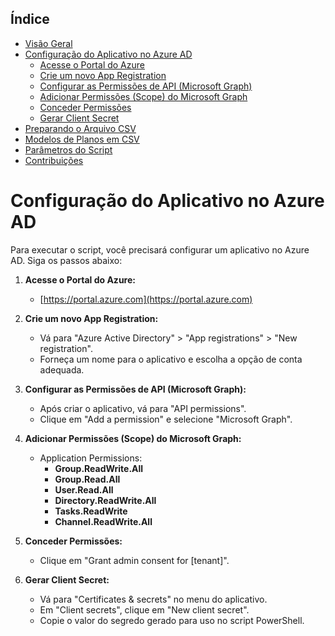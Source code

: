 ## Índice

- [Visão Geral](#visao-geral)
- [Configuração do Aplicativo no Azure AD](./azure-ad-setup.md)
    - [Acesse o Portal do Azure](#acesso-ao-portal-do-azure)
    - [Crie um novo App Registration](#crie-um-novo-app-registration)
    - [Configurar as Permissões de API (Microsoft Graph)](#configurar-as-permissoes-de-api-microsoft-graph)
    - [Adicionar Permissões (Scope) do Microsoft Graph](#adicionar-permissoes-scope-do-microsoft-graph)
    - [Conceder Permissões](#conceder-permissoes)
    - [Gerar Client Secret](#gerar-client-secret)
- [Preparando o Arquivo CSV](./csv-templates.md)
- [Modelos de Planos em CSV](./csv-templates.md)
- [Parâmetros do Script](./script-parameters.md)
- [Contribuições](./contributing.md)

# Configuração do Aplicativo no Azure AD

Para executar o script, você precisará configurar um aplicativo no Azure AD. Siga os passos abaixo:

1. **Acesse o Portal do Azure:**
    - [https://portal.azure.com](https://portal.azure.com)

2. **Crie um novo App Registration:**
    - Vá para "Azure Active Directory" > "App registrations" > "New registration".
    - Forneça um nome para o aplicativo e escolha a opção de conta adequada.

3. **Configurar as Permissões de API (Microsoft Graph):**
    - Após criar o aplicativo, vá para "API permissions".
    - Clique em "Add a permission" e selecione "Microsoft Graph".

4. **Adicionar Permissões (Scope) do Microsoft Graph:**
    - Application Permissions:
        - **Group.ReadWrite.All**
        - **Group.Read.All**
        - **User.Read.All**
        - **Directory.ReadWrite.All**
        - **Tasks.ReadWrite**
        - **Channel.ReadWrite.All**

5. **Conceder Permissões:**
    - Clique em "Grant admin consent for [tenant]".

6. **Gerar Client Secret:**
    - Vá para "Certificates & secrets" no menu do aplicativo.
    - Em "Client secrets", clique em "New client secret".
    - Copie o valor do segredo gerado para uso no script PowerShell.
